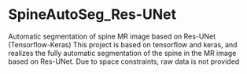 # SpineAutoSeg_Res-UNet
Automatic segmentation of spine MR image based on Res-UNet (Tensorflow-Keras)
This project is based on tensorflow and keras, and realizes the fully automatic segmentation of the spine in the MR image based on Res-UNet. Due to space constraints, raw data is not provided
